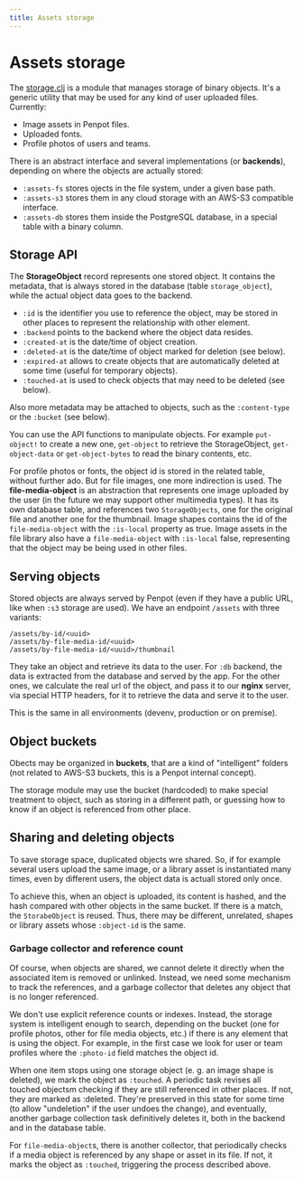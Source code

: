 ```yaml
---
title: Assets storage
---
```


# Assets storage

The [storage.clj](https://github.com/penpot/penpot/blob/develop/backend/src/app/storage.clj)
is a module that manages storage of binary objects. It's a generic utility
that may be used for any kind of user uploaded files. Currently:

 * Image assets in Penpot files.
 * Uploaded fonts.
 * Profile photos of users and teams.

There is an abstract interface and several implementations (or **backends**),
depending on where the objects are actually stored:

 * `:assets-fs` stores ojects in the file system, under a given base path.
 * `:assets-s3` stores them in any cloud storage with an AWS-S3 compatible
   interface.
 * `:assets-db` stores them inside the PostgreSQL database, in a special table
   with a binary column.

## Storage API

The **StorageObject** record represents one stored object. It contains the
metadata, that is always stored in the database (table `storage_object`),
while the actual object data goes to the backend.

 * `:id` is the identifier you use to reference the object, may be stored
   in other places to represent the relationship with other element.
 * `:backend` points to the backend where the object data resides.
 * `:created-at` is the date/time of object creation.
 * `:deleted-at` is the date/time of object marked for deletion (see below).
 * `:expired-at` allows to create objects that are automatically deleted
   at some time (useful for temporary objects).
 * `:touched-at` is used to check objects that may need to be deleted (see
   below).

Also more metadata may be attached to objects, such as the `:content-type` or
the `:bucket` (see below).

You can use the API functions to manipulate objects. For example `put-object!`
to create a new one, `get-object` to retrieve the StorageObject,
`get-object-data` or `get-object-bytes` to read the binary contents, etc.

For profile photos or fonts, the object id is stored in the related table,
without further ado. But for file images, one more indirection is used. The
**file-media-object** is an abstraction that represents one image uploaded
by the user (in the future we may support other multimedia types). It has its
own database table, and references two `StorageObjects`, one for the original
file and another one for the thumbnail. Image shapes contains the id of the
`file-media-object` with the `:is-local` property as true. Image assets in the
file library also have a `file-media-object` with `:is-local` false,
representing that the object may be being used in other files.

## Serving objects

Stored objects are always served by Penpot (even if they have a public URL,
like when `:s3` storage are used). We have an endpoint `/assets` with three
variants:

```
/assets/by-id/<uuid>
/assets/by-file-media-id/<uuid>
/assets/by-file-media-id/<uuid>/thumbnail
```

They take an object and retrieve its data to the user. For `:db` backend, the
data is extracted from the database and served by the app. For the other ones,
we calculate the real url of the object, and pass it to our **nginx** server,
via special HTTP headers, for it to retrieve the data and serve it to the user.

This is the same in all environments (devenv, production or on premise).

## Object buckets

Obects may be organized in **buckets**, that are a kind of "intelligent" folders
(not related to AWS-S3 buckets, this is a Penpot internal concept).

The storage module may use the bucket (hardcoded) to make special treatment to
object, such as storing in a different path, or guessing how to know if an object
is referenced from other place.

## Sharing and deleting objects

To save storage space, duplicated objects wre shared. So, if for example
several users upload the same image, or a library asset is instantiated many
times, even by different users, the object data is actuall stored only once.

To achieve this, when an object is uploaded, its content is hashed, and the
hash compared with other objects in the same bucket. If there is a match,
the `StorabeObject` is reused. Thus, there may be different, unrelated, shapes
or library assets whose `:object-id` is the same.

### Garbage collector and reference count

Of course, when objects are shared, we cannot delete it directly when the
associated item is removed or unlinked. Instead, we need some mechanism to
track the references, and a garbage collector that deletes any object that
is no longer referenced.

We don't use explicit reference counts or indexes. Instead, the storage system
is intelligent enough to search, depending on the bucket (one for profile
photos, other for file media objects, etc.) if there is any element that is
using the object. For example, in the first case we look for user or team
profiles where the `:photo-id` field matches the object id.

When one item stops using one storage object (e. g. an image shape is deleted),
we mark the object as `:touched`. A periodic task revises all touched objectsm
checking if they are still referenced in other places. If not, they are marked
as :deleted. They're preserved in this state for some time (to allow "undeletion"
if the user undoes the change), and eventually, another garbage collection task
definitively deletes it, both in the backend and in the database table.

For `file-media-object`s, there is another collector, that periodically checks
if a media object is referenced by any shape or asset in its file. If not, it
marks the object as `:touched`, triggering the process described above.

